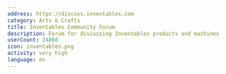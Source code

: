 ```yaml
---
address: https://discuss.inventables.com
category: Arts & Crafts
title: Inventables Community Forum
description: Forum for discussing Inventables products and machines
userCount: 24868
icon: inventables.png
activity: very high
language: en
---
```

